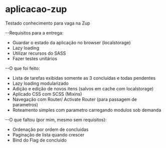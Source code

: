 # aplicacao-zup
Testado conhecimento para vaga na Zup


--Requisitos para a entrega:
- Guardar o estado da aplicação no browser (localstorage)
- Lazy loading
- Utilizar recursos do SASS
- Fazer testes unitários

--O que foi feito:
- Lista de tarefas exibidas somente as 3 concluídas e todas pendentes
- Lazy loading modularizado
- Adição e edição de novos itens (salvos em cache com localstorage)
- Aplicado CSS com SCSS (Mixins)
- Navegação com Router/ Activate Router (para passagem de parametros)
- Roteamento simples com parametro carregando modulos sob demanda

--O que faltou (por mim, mesmo sem requisitos):
- Ordenação por ordem de concluidas
- Paginação de lista quando crescer
- Bind do Flag de concluido
